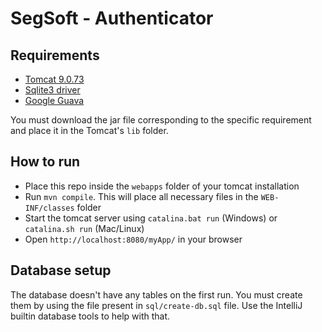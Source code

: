 # SegSoft - Authenticator

## Requirements

- [Tomcat 9.0.73](https://tomcat.apache.org/)
- [Sqlite3 driver](https://github.com/xerial/sqlite-jdbc)
- [Google Guava](https://github.com/google/guava)

You must download the jar file corresponding to the specific requirement and place it
in the Tomcat's `lib` folder.

## How to run

- Place this repo inside the `webapps` folder of your tomcat installation
- Run `mvn compile`. This will place all necessary files in the `WEB-INF/classes` folder
- Start the tomcat server using `catalina.bat run` (Windows) or `catalina.sh run` (Mac/Linux)
- Open `http://localhost:8080/myApp/` in your browser

## Database setup

The database doesn't have any tables on the first run.
You must create them by using the file present in `sql/create-db.sql` file.
Use the IntelliJ builtin database tools to help with that.